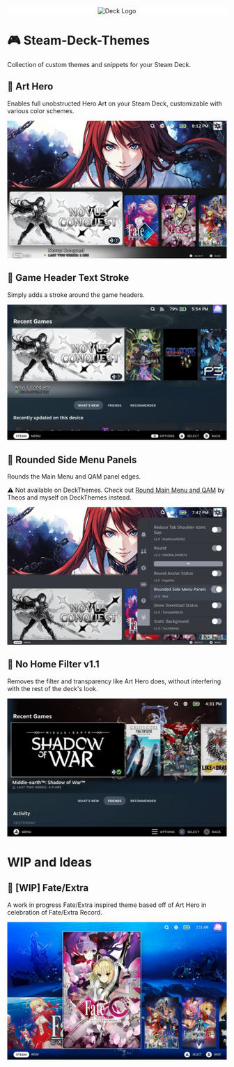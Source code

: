 <div style="background-color: white;" align="center">
  <img src="https://upload.wikimedia.org/wikipedia/commons/9/95/Steam_Deck_logo_%28dark_background%29.svg" alt="Deck Logo" width="400">
</div>

# 🎮 Steam-Deck-Themes

Collection of custom themes and snippets for your Steam Deck.

## 🎨 Art Hero

Enables full unobstructed Hero Art on your Steam Deck, customizable with various color schemes.

![Art Hero Preview](https://github.com/Metagawa/Steam-Deck-Themes/blob/main/gallery/Art%20Hero.jpg)

## 🎨 Game Header Text Stroke

Simply adds a stroke around the game headers.

![Game Header Text Stroke Preview](https://github.com/Metagawa/Steam-Deck-Themes/blob/main/gallery/GameHeaderTextStroke.jpg)

## 🎨 Rounded Side Menu Panels

Rounds the Main Menu and QAM panel edges.

⚠️ Not available on DeckThemes. Check out [Round Main Menu and QAM](https://deckthemes.com/themes/view?themeId=cefbc589-2d34-44b0-8f75-6fbb7ac3679b) by Theos and myself on DeckThemes instead.

![Rounded Side Menu Panels Preview](https://github.com/Metagawa/Steam-Deck-Themes/blob/main/gallery/rounded.jpg)

## 🎨 No Home Filter v1.1

Removes the filter and transparency like Art Hero does, without interfering with the rest of the deck's look.

![No Home Filter Preview](https://github.com/Metagawa/Steam-Deck-Themes/blob/main/gallery/No%20Home%20Filter.jpg)

# WIP and Ideas

## 📝 [WIP] Fate/Extra

A work in progress Fate/Extra inspired theme based off of Art Hero in celebration of Fate/Extra Record.

![Fate/Extra Preview](https://github.com/Metagawa/Steam-Deck-Themes/blob/main/gallery/fate_extra.jpg)
